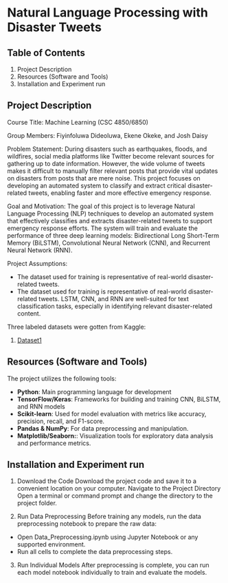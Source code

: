 # Natural Language Processing with Disaster Tweets

## Table of Contents 
1. Project Description
2. Resources (Software and Tools)
3. Installation and Experiment run

## Project Description
Course Title: Machine Learning (CSC 4850/6850)

Group Members:
Fiyinfoluwa Dideoluwa, 
Ekene Okeke, and 
Josh Daisy 

Problem Statement:
During disasters such as earthquakes, floods, and wildfires, social media platforms like Twitter become relevant sources for gathering up to date information. However, the wide volume of tweets makes it difficult to manually filter relevant posts that provide vital updates on disasters from posts that are mere noise. This project focuses on developing an automated system to classify and extract critical disaster-related tweets, enabling faster and more effective emergency response. 

Goal and Motivation:
The goal of this project is to leverage Natural Language Processing (NLP) techniques to develop an automated system that effectively classifies and extracts disaster-related tweets to support emergency response efforts. The system will train and evaluate the performance of three deep learning models: Bidirectional Long Short-Term Memory (BiLSTM), Convolutional Neural Network (CNN), and Recurrent Neural Network (RNN). 

Project Assumptions:
- The dataset used for training is representative of real-world disaster-related tweets.
- The dataset used for training is representative of real-world disaster-related tweets. 
LSTM, CNN, and RNN are well-suited for text classification tasks, especially in identifying relevant disaster-related content.

Three labeled datasets were gotten from Kaggle:
1. [Dataset1](#https://www.kaggle.com/c/nlp-getting-started/data) 

## Resources (Software and Tools)
The project utilizes the following tools:
- **Python**: Main programming language for development 
- **TensorFlow/Keras**: Frameworks for building and training CNN, BiLSTM, and RNN models
- **Scikit-learn**: Used for model evaluation with metrics like accuracy, precision, recall, and F1-score.
- **Pandas & NumPy**: For data preprocessing and manipulation. 
- **Matplotlib/Seaborn:**: Visualization tools for exploratory data analysis and performance metrics. 


## Installation and Experiment run
1. Download the Code
Download the project code and save it to a convenient location on your computer.
Navigate to the Project Directory
Open a terminal or command prompt and change the directory to the project folder. 

2. Run Data Preprocessing
Before training any models, run the data preprocessing notebook to prepare the raw data:
- Open Data_Preprocessing.ipynb using Jupyter Notebook or any supported environment.
- Run all cells to complete the data preprocessing steps.

3. Run Individual Models
After preprocessing is complete, you can run each model notebook individually to train and evaluate the models.